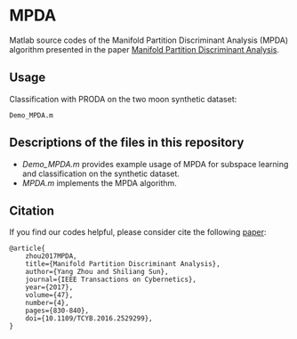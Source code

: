 # MPDA
Matlab source codes of the Manifold Partition Discriminant Analysis (MPDA) algorithm presented in the paper [Manifold Partition Discriminant Analysis](https://ieeexplore.ieee.org/document/7434038).

## Usage
Classification with PRODA on the two moon synthetic dataset:
```
Demo_MPDA.m
```

## Descriptions of the files in this repository  
 - *Demo_MPDA.m* provides example usage of MPDA for subspace learning and classification on the synthetic dataset.
 - *MPDA.m* implements the MPDA algorithm.

## Citation
If you find our codes helpful, please consider cite the following [paper](https://ieeexplore.ieee.org/document/7434038):
```
@article{
    zhou2017MPDA,
    title={Manifold Partition Discriminant Analysis},
    author={Yang Zhou and Shiliang Sun},
    journal={IEEE Transactions on Cybernetics},
    year={2017},
    volume={47},
    number={4},
    pages={830-840},
    doi={10.1109/TCYB.2016.2529299},
}
```
